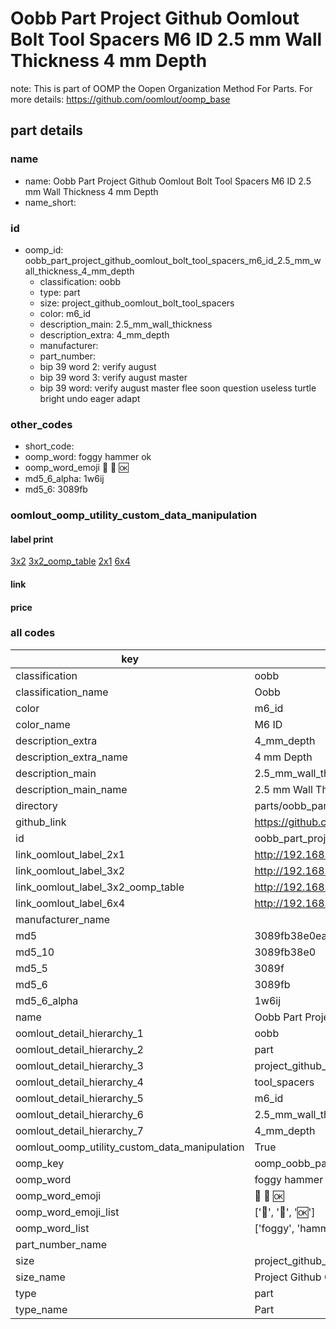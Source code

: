 # Oobb Part Project Github Oomlout Bolt Tool Spacers M6 ID 2.5 mm Wall Thickness 4 mm Depth  

note: This is part of OOMP the Oopen Organization Method For Parts. For more details: https://github.com/oomlout/oomp_base

##  part details
  







### name
* name: Oobb Part Project Github Oomlout Bolt Tool Spacers M6 ID 2.5 mm Wall Thickness 4 mm Depth
* name_short: 
### id
* oomp_id: oobb_part_project_github_oomlout_bolt_tool_spacers_m6_id_2.5_mm_wall_thickness_4_mm_depth
  * classification: oobb
  * type: part
  * size: project_github_oomlout_bolt_tool_spacers
  * color: m6_id
  * description_main: 2.5_mm_wall_thickness
  * description_extra: 4_mm_depth
  * manufacturer: 
  * part_number: 
  * bip 39 word 2: verify august
  * bip 39 word 3: verify august master
  * bip 39 word: verify august master flee soon question useless turtle bright undo eager adapt

### other_codes
* short_code: 
* oomp_word: foggy hammer ok
* oomp_word_emoji :foggy: :hammer: :ok:
* md5_6_alpha: 1w6ij
* md5_6: 3089fb






### oomlout_oomp_utility_custom_data_manipulation
#### label print
[3x2](http://192.168.1.245:1112/?label=oomp%201w6ij)
[3x2_oomp_table](http://192.168.1.108:1112/?label=oomp%201w6ij)
[2x1](http://192.168.1.242:1112/?label=oomp%201w6ij)
[6x4](http://192.168.1.55:1112/?label=oomp%201w6ij)    

#### link

                              

#### price







### all codes 
| key | value |  
| --- | --- |  
| classification | oobb |  
| classification_name | Oobb |  
| color | m6_id |  
| color_name | M6 ID |  
| description_extra | 4_mm_depth |  
| description_extra_name | 4 mm Depth |  
| description_main | 2.5_mm_wall_thickness |  
| description_main_name | 2.5 mm Wall Thickness |  
| directory | parts/oobb_part_project_github_oomlout_bolt_tool_spacers_m6_id_2.5_mm_wall_thickness_4_mm_depth |  
| github_link | https://github.com/oomlout/oomlout_oomp_part_src/tree/main/parts/oobb_part_project_github_oomlout_bolt_tool_spacers_m6_id_2.5_mm_wall_thickness_4_mm_depth |  
| id | oobb_part_project_github_oomlout_bolt_tool_spacers_m6_id_2.5_mm_wall_thickness_4_mm_depth |  
| link_oomlout_label_2x1 | http://192.168.1.242:1112/?label=oomp%201w6ij |  
| link_oomlout_label_3x2 | http://192.168.1.245:1112/?label=oomp%201w6ij |  
| link_oomlout_label_3x2_oomp_table | http://192.168.1.108:1112/?label=oomp%201w6ij |  
| link_oomlout_label_6x4 | http://192.168.1.55:1112/?label=oomp%201w6ij |  
| manufacturer_name |  |  
| md5 | 3089fb38e0eafe02be67a58d1143cf95 |  
| md5_10 | 3089fb38e0 |  
| md5_5 | 3089f |  
| md5_6 | 3089fb |  
| md5_6_alpha | 1w6ij |  
| name | Oobb Part Project Github Oomlout Bolt Tool Spacers M6 ID 2.5 mm Wall Thickness 4 mm Depth |  
| oomlout_detail_hierarchy_1 | oobb |  
| oomlout_detail_hierarchy_2 | part |  
| oomlout_detail_hierarchy_3 | project_github_bolt |  
| oomlout_detail_hierarchy_4 | tool_spacers |  
| oomlout_detail_hierarchy_5 | m6_id |  
| oomlout_detail_hierarchy_6 | 2.5_mm_wall_thickness |  
| oomlout_detail_hierarchy_7 | 4_mm_depth |  
| oomlout_oomp_utility_custom_data_manipulation | True |  
| oomp_key | oomp_oobb_part_project_github_oomlout_bolt_tool_spacers_m6_id_2.5_mm_wall_thickness_4_mm_depth |  
| oomp_word | foggy hammer ok |  
| oomp_word_emoji | :foggy: :hammer: :ok: |  
| oomp_word_emoji_list | [':foggy:', ':hammer:', ':ok:'] |  
| oomp_word_list | ['foggy', 'hammer', 'ok'] |  
| part_number_name |  |  
| size | project_github_oomlout_bolt_tool_spacers |  
| size_name | Project Github Oomlout Bolt Tool Spacers |  
| type | part |  
| type_name | Part |  
